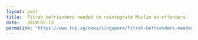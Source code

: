 ```yaml
---
layout: post
title:  Fitrah befrienders needed to reintegrate Muslim ex-offenders
date:   2019-05-13
permalink: "https://www.tnp.sg/news/singapore/fitrah-befrienders-needed-reintegrate-muslim-ex-offenders"
---
```


